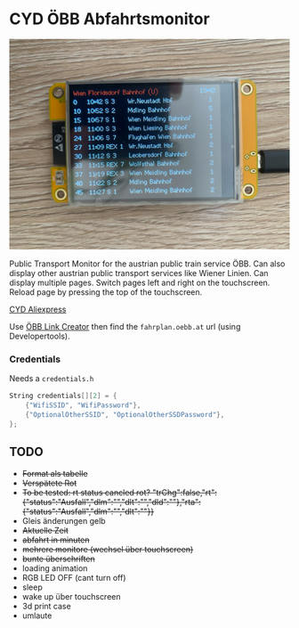 # CYD ÖBB Abfahrtsmonitor

![monitor](monitor.jpg)

Public Transport Monitor for the austrian public train service ÖBB. Can also display other austrian public transport services like Wiener Linien.
Can display multiple pages. Switch pages left and right on the touchscreen. Reload page by pressing the top of the touchscreen.

[CYD Aliexpress](https://de.aliexpress.com/item/1005004961285750.html?aff_fcid=75d5121dd0b844bf9db3c8060445c3d1-1741711174865-05199-_DkSpIjB&tt=CPS_NORMAL&aff_fsk=_DkSpIjB&aff_platform=shareComponent-detail&aff_trace_key=75d5121dd0b844bf9db3c8060445c3d1-1741711174865-05199-_DkSpIjB&afSmartRedirect=y)

Use [ÖBB Link Creator](https://github.com/Dave2ooo/oebb-link-creator) then find the `fahrplan.oebb.at` url (using Developertools).

### Credentials

Needs a `credentials.h`

```c
String credentials[][2] = {
    {"WifiSSID", "WifiPassword"},
    {"OptionalOtherSSID", "OptionalOtherSSDPassword"},
};
```

## TODO

- ~~Format als tabelle~~
- ~~Verspätete Rot~~
- ~~To be tested: rt status cancled rot? "trChg":false,"rt":{"status":"Ausfall","dlm":"","dlt":"","dld":""},"rta":{"status":"Ausfall","dlm":"","dlt":""}}~~
- Gleis änderungen gelb
- ~~Aktuelle Zeit~~
- ~~abfahrt in minuten~~
- ~~mehrere monitore (wechsel über touchscreen)~~
- ~~bunte überschriften~~
- loading animation
- RGB LED OFF (cant turn off)
- sleep
- wake up über touchscreen
- 3d print case
- umlaute
